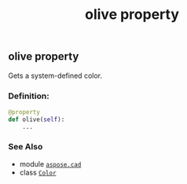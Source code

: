 ﻿---
title: olive property
second_title: Aspose.CAD for Python via .NET API References
description: 
type: docs
weight: 1190
url: /python-net/aspose.cad/color/olive/
is_root: false
---

## olive property


Gets a system-defined color.
### Definition:
```python
@property
def olive(self):
    ...
```

### See Also
* module [`aspose.cad`](../../)
* class [`Color`](/cad/python-net/aspose.cad/color)
